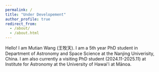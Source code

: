 ```yaml
---
permalink: /
title: "Under Developement"
author_profile: true
redirect_from: 
  - /about/
  - /about.html
---
```


Hello! I am Mutian Wang (王牧天). I am a 5th year PhD student in Department of Astronomy and Space Science at the Nanjing Univerisity, China. I am also currently a visiting PhD student (2024.11-2025.11) at Institute for Astronomy at the University of Hawai'i at Mānoa.



